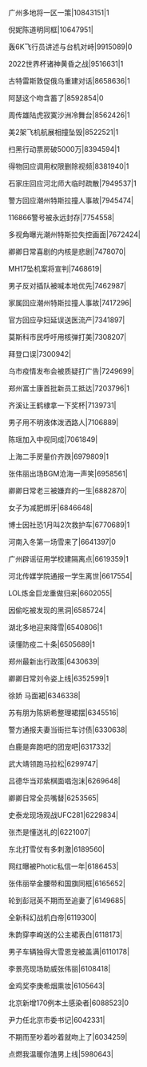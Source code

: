 广州多地将一区一策|10843151|1

倪妮陈道明同框|10647951|

轰6K飞行员讲述与台机对峙|9915089|0

2022世界杯诸神黄昏之战|9516631|1

古特雷斯敦促俄乌重建对话|8658636|1

阿瑟这个吻含蓄了|8592854|0

周传雄陆虎寂寞沙洲冷舞台|8562426|1

美2架飞机航展相撞坠毁|8522521|1

扫黑行动票房破5000万|8394594|1

得物回应调用权限删除视频|8381940|1

石家庄回应河北师大临时疏散|7949537|1

警方回应潮州特斯拉撞人事故|7945474|

116866警号被永远封存|7754558|

多视角曝光潮州特斯拉失控画面|7672424|

卿卿日常喜剧的内核是悲剧|7478070|

MH17坠机案将宣判|7468619|

男子反对插队被喊本地优先|7462987|

家属回应潮州特斯拉撞人事故|7417296|

官方回应孕妇延误送医流产|7341897|

莫斯科市民呼吁用核弹打美|7308207|

拜登口误|7300942|

乌市疫情发布会被质疑打广告|7249699|

郑州富士康首批新员工抵达|7203796|1

齐溪让王鹤棣拿一下奖杯|7139731|

男子用不明液体泼洒路人|7106889|

陈瑶加入中视同成|7061849|

上海二手房量价齐跌|6979809|1

张伟丽出场BGM沧海一声笑|6958561|

卿卿日常老三被嫌弃的一生|6882870|

女子为减肥绑牙|6846648|

博士因社恐1月叫2次救护车|6770689|1

河南入冬第一场雪来了|6641397|0

广州辟谣征用学校建隔离点|6619359|1

河北传媒学院通报一学生离世|6617554|

LOL炼金巨龙重做归来|6602055|

因偷吃被发现的黑洞|6585724|

湖北多地迎来降雪|6540806|1

读懂防疫二十条|6505689|1

郑州最新出行政策|6430639|

卿卿日常刘令姿上线|6352599|1

徐娇 马面裙|6346338|

苏有朋为陈妍希整理裙摆|6345516|

警方通报夫妻当街拦车讨债|6330638|

白鹿是奔跑吧的团宠吧|6317332|

武大靖领跑马拉松|6299747|

吕德华当邓紫棋面唱泡沫|6269648|

卿卿日常全员嘴替|6253565|

史泰龙现场观战UFC281|6229834|

张杰是懂送礼的|6221007|

东北打雪仗有多刺激|6189560|

网红曝被Photic私信一年|6186453|

张伟丽举金腰带和国旗同框|6165652|

轮到彭冠英不期而至追妻了|6149685|

全新科幻战机白帝|6119300|

朱韵穿李峋送的公主裙表白|6118173|

男子车辆独得大雪恩宠被盖满|6110178|

李景亮现场助威张伟丽|6108418|

金鸡奖李庚希烟熏妆|6105643|

北京新增170例本土感染者|6088523|0

尹力任北京市委书记|6042331|

不期而至吵着吵着就吻上了|6034259|

点燃我温暖你渣男上线|5980643|

